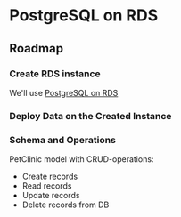 # PostgreSQL on RDS

## Roadmap

### Create RDS instance

We'll use [PostgreSQL on RDS](https://docs.aws.amazon.com/AmazonRDS/latest/UserGuide/CHAP_PostgreSQL.html)

### Deploy Data on the Created Instance

### Schema and Operations
  
PetClinic model with CRUD-operations:
  * Create records
  * Read records
  * Update records 
  * Delete records from DB 

